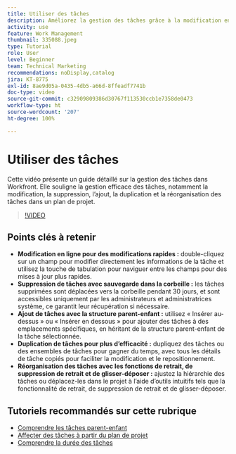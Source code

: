 ```yaml
---
title: Utiliser des tâches
description: Améliorez la gestion des tâches grâce à la modification en ligne, aux sauvegardes de la corbeille pour les tâches supprimées, aux ajouts de structure parent-enfant, à la duplication des tâches et aux outils de réorganisation intuitifs tels que le glisser-déposer dans Workfront.
activity: use
feature: Work Management
thumbnail: 335088.jpeg
type: Tutorial
role: User
level: Beginner
team: Technical Marketing
recommendations: noDisplay,catalog
jira: KT-8775
exl-id: 8ae9d05a-0435-4db5-a66d-8ffeadf7741b
doc-type: video
source-git-commit: c32909809386d30767f113530ccb1e7358de0473
workflow-type: ht
source-wordcount: '207'
ht-degree: 100%

---
```


# Utiliser des tâches

Cette vidéo présente un guide détaillé sur la gestion des tâches dans Workfront. Elle souligne la gestion efficace des tâches, notamment la modification, la suppression, l’ajout, la duplication et la réorganisation des tâches dans un plan de projet.

>[!VIDEO](https://video.tv.adobe.com/v/3448558/?quality=12&learn=on&enablevpops&captions=fre_fr)

## Points clés à retenir

* **Modification en ligne pour des modifications rapides :** double-cliquez sur un champ pour modifier directement les informations de la tâche et utilisez la touche de tabulation pour naviguer entre les champs pour des mises à jour plus rapides.
* **Suppression de tâches avec sauvegarde dans la corbeille :** les tâches supprimées sont déplacées vers la corbeille pendant 30 jours, et sont accessibles uniquement par les administrateurs et administratrices système, ce garantit leur récupération si nécessaire.
* **Ajout de tâches avec la structure parent-enfant :** utilisez « Insérer au-dessus » ou « Insérer en dessous » pour ajouter des tâches à des emplacements spécifiques, en héritant de la structure parent-enfant de la tâche sélectionnée.
* **Duplication de tâches pour plus d’efficacité :** dupliquez des tâches ou des ensembles de tâches pour gagner du temps, avec tous les détails de tâche copiés pour faciliter la modification et le repositionnement.
* **Réorganisation des tâches avec les fonctions de retrait, de suppression de retrait et de glisser-déposer :** ajustez la hiérarchie des tâches ou déplacez-les dans le projet à l’aide d’outils intuitifs tels que la fonctionnalité de retrait, de suppression de retrait et de glisser-déposer.

## Tutoriels recommandés sur cette rubrique

* [Comprendre les tâches parent-enfant](/help/manage-work/tasks/understand-parent-child-tasks.md)
* [Affecter des tâches à partir du plan de projet](/help/manage-work/tasks/assign-tasks-from-the-project-plan.md)
* [Comprendre la durée des tâches](/help/manage-work/tasks/understand-task-durations.md)
